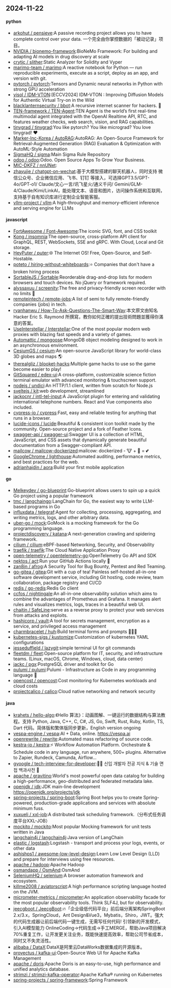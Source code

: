 ## 2024-11-22

#### python
* [arkohut / pensieve](https://github.com/arkohut/pensieve):A passive recording project allows you to have complete control over your data. 一个完全由你掌控数据的「被动记录」项目。
* [NVIDIA / bionemo-framework](https://github.com/NVIDIA/bionemo-framework):BioNeMo Framework: For building and adapting AI models in drug discovery at scale
* [crytic / slither](https://github.com/crytic/slither):Static Analyzer for Solidity and Vyper
* [marimo-team / marimo](https://github.com/marimo-team/marimo):A reactive notebook for Python — run reproducible experiments, execute as a script, deploy as an app, and version with git.
* [pytorch / pytorch](https://github.com/pytorch/pytorch):Tensors and Dynamic neural networks in Python with strong GPU acceleration
* [yisol / IDM-VTON](https://github.com/yisol/IDM-VTON):[ECCV2024] IDM-VTON : Improving Diffusion Models for Authentic Virtual Try-on in the Wild
* [blacklanternsecurity / bbot](https://github.com/blacklanternsecurity/bbot):A recursive internet scanner for hackers. 🧡
* [TEN-framework / TEN-Agent](https://github.com/TEN-framework/TEN-Agent):TEN Agent is the world’s first real-time multimodal agent integrated with the OpenAI Realtime API, RTC, and features weather checks, web search, vision, and RAG capabilities.
* [tinygrad / tinygrad](https://github.com/tinygrad/tinygrad):You like pytorch? You like micrograd? You love tinygrad! ❤️
* [Marker-Inc-Korea / AutoRAG](https://github.com/Marker-Inc-Korea/AutoRAG):AutoRAG: An Open-Source Framework for Retrieval-Augmented Generation (RAG) Evaluation & Optimization with AutoML-Style Automation
* [SigmaHQ / sigma](https://github.com/SigmaHQ/sigma):Main Sigma Rule Repository
* [odoo / odoo](https://github.com/odoo/odoo):Odoo. Open Source Apps To Grow Your Business.
* [MIC-DKFZ / nnUNet](https://github.com/MIC-DKFZ/nnUNet):
* [zhayujie / chatgpt-on-wechat](https://github.com/zhayujie/chatgpt-on-wechat):基于大模型搭建的聊天机器人，同时支持 微信公众号、企业微信应用、飞书、钉钉 等接入，可选择GPT3.5/GPT-4o/GPT-o1/ Claude/文心一言/讯飞星火/通义千问/ Gemini/GLM-4/Claude/Kimi/LinkAI，能处理文本、语音和图片，访问操作系统和互联网，支持基于自有知识库进行定制企业智能客服。
* [vllm-project / vllm](https://github.com/vllm-project/vllm):A high-throughput and memory-efficient inference and serving engine for LLMs

#### javascript
* [FortAwesome / Font-Awesome](https://github.com/FortAwesome/Font-Awesome):The iconic SVG, font, and CSS toolkit
* [Kong / insomnia](https://github.com/Kong/insomnia):The open-source, cross-platform API client for GraphQL, REST, WebSockets, SSE and gRPC. With Cloud, Local and Git storage.
* [HeyPuter / puter](https://github.com/HeyPuter/puter):🌐 The Internet OS! Free, Open-Source, and Self-Hostable.
* [poteto / hiring-without-whiteboards](https://github.com/poteto/hiring-without-whiteboards):⭐️ Companies that don't have a broken hiring process
* [SortableJS / Sortable](https://github.com/SortableJS/Sortable):Reorderable drag-and-drop lists for modern browsers and touch devices. No jQuery or framework required.
* [alyssaxuu / screenity](https://github.com/alyssaxuu/screenity):The free and privacy-friendly screen recorder with no limits 🎥
* [remoteintech / remote-jobs](https://github.com/remoteintech/remote-jobs):A list of semi to fully remote-friendly companies (jobs) in tech.
* [ryanhanwu / How-To-Ask-Questions-The-Smart-Way](https://github.com/ryanhanwu/How-To-Ask-Questions-The-Smart-Way):本文原文由知名 Hacker Eric S. Raymond 所撰寫，教你如何正確的提出技術問題並獲得你滿意的答案。
* [UseInterstellar / Interstellar](https://github.com/UseInterstellar/Interstellar):One of the most popular modern web proxies with blazing fast speeds and a variety of games.
* [Automattic / mongoose](https://github.com/Automattic/mongoose):MongoDB object modeling designed to work in an asynchronous environment.
* [CesiumGS / cesium](https://github.com/CesiumGS/cesium):An open-source JavaScript library for world-class 3D globes and maps 🌎
* [therealgliz / blooket-hacks](https://github.com/therealgliz/blooket-hacks):Multiple game hacks to use so the game become easier to play!
* [GitSquared / edex-ui](https://github.com/GitSquared/edex-ui):A cross-platform, customizable science fiction terminal emulator with advanced monitoring & touchscreen support.
* [nodejs / undici](https://github.com/nodejs/undici):An HTTP/1.1 client, written from scratch for Node.js
* [sveltejs / kit](https://github.com/sveltejs/kit):web development, streamlined
* [jackocnr / intl-tel-input](https://github.com/jackocnr/intl-tel-input):A JavaScript plugin for entering and validating international telephone numbers. React and Vue components also included.
* [cypress-io / cypress](https://github.com/cypress-io/cypress):Fast, easy and reliable testing for anything that runs in a browser.
* [lucide-icons / lucide](https://github.com/lucide-icons/lucide):Beautiful & consistent icon toolkit made by the community. Open-source project and a fork of Feather Icons.
* [swagger-api / swagger-ui](https://github.com/swagger-api/swagger-ui):Swagger UI is a collection of HTML, JavaScript, and CSS assets that dynamically generate beautiful documentation from a Swagger-compliant API.
* [mailcow / mailcow-dockerized](https://github.com/mailcow/mailcow-dockerized):mailcow: dockerized - 🐮 + 🐋 = 💕
* [GoogleChrome / lighthouse](https://github.com/GoogleChrome/lighthouse):Automated auditing, performance metrics, and best practices for the web.
* [adrianhajdin / aora](https://github.com/adrianhajdin/aora):Build your first mobile application

#### go
* [Melkeydev / go-blueprint](https://github.com/Melkeydev/go-blueprint):Go-blueprint allows users to spin up a quick Go project using a popular framework
* [tmc / langchaingo](https://github.com/tmc/langchaingo):LangChain for Go, the easiest way to write LLM-based programs in Go
* [influxdata / telegraf](https://github.com/influxdata/telegraf):Agent for collecting, processing, aggregating, and writing metrics, logs, and other arbitrary data.
* [uber-go / mock](https://github.com/uber-go/mock):GoMock is a mocking framework for the Go programming language.
* [projectdiscovery / katana](https://github.com/projectdiscovery/katana):A next-generation crawling and spidering framework.
* [cilium / cilium](https://github.com/cilium/cilium):eBPF-based Networking, Security, and Observability
* [traefik / traefik](https://github.com/traefik/traefik):The Cloud Native Application Proxy
* [open-telemetry / opentelemetry-go](https://github.com/open-telemetry/opentelemetry-go):OpenTelemetry Go API and SDK
* [nektos / act](https://github.com/nektos/act):Run your GitHub Actions locally 🚀
* [zan8in / afrog](https://github.com/zan8in/afrog):A Security Tool for Bug Bounty, Pentest and Red Teaming.
* [go-gitea / gitea](https://github.com/go-gitea/gitea):Git with a cup of tea! Painless self-hosted all-in-one software development service, including Git hosting, code review, team collaboration, package registry and CI/CD
* [redis / go-redis](https://github.com/redis/go-redis):Redis Go client
* [ccfos / nightingale](https://github.com/ccfos/nightingale):An all-in-one observability solution which aims to combine the advantages of Prometheus and Grafana. It manages alert rules and visualizes metrics, logs, traces in a beautiful web UI.
* [chaitin / SafeLine](https://github.com/chaitin/SafeLine):serve as a reverse proxy to protect your web services from attacks and exploits.
* [hashicorp / vault](https://github.com/hashicorp/vault):A tool for secrets management, encryption as a service, and privileged access management
* [charmbracelet / huh](https://github.com/charmbracelet/huh):Build terminal forms and prompts 🤷🏻‍♀️
* [kubernetes-sigs / kustomize](https://github.com/kubernetes-sigs/kustomize):Customization of kubernetes YAML configurations
* [jesseduffield / lazygit](https://github.com/jesseduffield/lazygit):simple terminal UI for git commands
* [fleetdm / fleet](https://github.com/fleetdm/fleet):Open-source platform for IT, security, and infrastructure teams. (Linux, macOS, Chrome, Windows, cloud, data center)
* [jackc / pgx](https://github.com/jackc/pgx):PostgreSQL driver and toolkit for Go
* [pulumi / pulumi](https://github.com/pulumi/pulumi):Pulumi - Infrastructure as Code in any programming language 🚀
* [opencost / opencost](https://github.com/opencost/opencost):Cost monitoring for Kubernetes workloads and cloud costs
* [projectcalico / calico](https://github.com/projectcalico/calico):Cloud native networking and network security

#### java
* [krahets / hello-algo](https://github.com/krahets/hello-algo):《Hello 算法》：动画图解、一键运行的数据结构与算法教程。支持 Python, Java, C++, C, C#, JS, Go, Swift, Rust, Ruby, Kotlin, TS, Dart 代码。简体版和繁体版同步更新，English version ongoing
* [vespa-engine / vespa](https://github.com/vespa-engine/vespa):AI + Data, online. https://vespa.ai
* [openrewrite / rewrite](https://github.com/openrewrite/rewrite):Automated mass refactoring of source code.
* [kestra-io / kestra](https://github.com/kestra-io/kestra):⚡ Workflow Automation Platform. Orchestrate & Schedule code in any language, run anywhere, 500+ plugins. Alternative to Zapier, Rundeck, Camunda, Airflow...
* [gyoogle / tech-interview-for-developer](https://github.com/gyoogle/tech-interview-for-developer):👶🏻 신입 개발자 전공 지식 & 기술 면접 백과사전 📖
* [apache / gravitino](https://github.com/apache/gravitino):World's most powerful open data catalog for building a high-performance, geo-distributed and federated metadata lake.
* [openjdk / jdk](https://github.com/openjdk/jdk):JDK main-line development https://openjdk.org/projects/jdk
* [spring-projects / spring-boot](https://github.com/spring-projects/spring-boot):Spring Boot helps you to create Spring-powered, production-grade applications and services with absolute minimum fuss.
* [xuxueli / xxl-job](https://github.com/xuxueli/xxl-job):A distributed task scheduling framework.（分布式任务调度平台XXL-JOB）
* [mockito / mockito](https://github.com/mockito/mockito):Most popular Mocking framework for unit tests written in Java
* [langchain4j / langchain4j](https://github.com/langchain4j/langchain4j):Java version of LangChain
* [elastic / logstash](https://github.com/elastic/logstash):Logstash - transport and process your logs, events, or other data
* [ashishps1 / awesome-low-level-design](https://github.com/ashishps1/awesome-low-level-design):Learn Low Level Design (LLD) and prepare for interviews using free resources.
* [apache / hadoop](https://github.com/apache/hadoop):Apache Hadoop
* [osmandapp / OsmAnd](https://github.com/osmandapp/OsmAnd):OsmAnd
* [SeleniumHQ / selenium](https://github.com/SeleniumHQ/selenium):A browser automation framework and ecosystem.
* [killme2008 / aviatorscript](https://github.com/killme2008/aviatorscript):A high performance scripting language hosted on the JVM.
* [micrometer-metrics / micrometer](https://github.com/micrometer-metrics/micrometer):An application observability facade for the most popular observability tools. Think SLF4J, but for observability.
* [jeecgboot / JeecgBoot](https://github.com/jeecgboot/JeecgBoot):🔥「企业级低代码平台」前后端分离架构SpringBoot 2.x/3.x，SpringCloud，Ant Design&Vue3，Mybatis，Shiro，JWT。强大的代码生成器让前后端代码一键生成，无需写任何代码! 引领新的开发模式，引入AI模型能力 OnlineCoding->代码生成->手工MERGE，帮助Java项目解决70%重复工作，让开发更关注业务，既能快速提高效率，帮助公司节省成本，同时又不失灵活性。
* [alibaba / DataX](https://github.com/alibaba/DataX):DataX是阿里云DataWorks数据集成的开源版本。
* [provectus / kafka-ui](https://github.com/provectus/kafka-ui):Open-Source Web UI for Apache Kafka Management
* [apache / doris](https://github.com/apache/doris):Apache Doris is an easy-to-use, high performance and unified analytics database.
* [strimzi / strimzi-kafka-operator](https://github.com/strimzi/strimzi-kafka-operator):Apache Kafka® running on Kubernetes
* [spring-projects / spring-framework](https://github.com/spring-projects/spring-framework):Spring Framework
